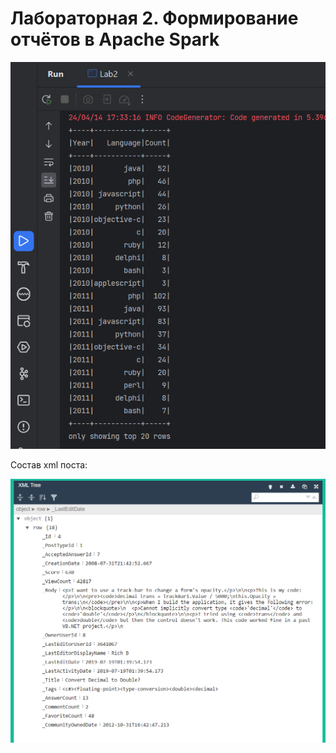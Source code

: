 # Лабораторная 2. Формирование отчётов в Apache Spark

![alt text](image.png)

Состав xml поста:

![alt text](image-1.png)
